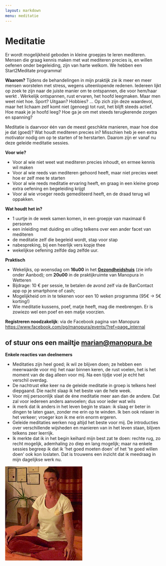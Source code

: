 ```yaml
---
layout: markdown
menu: meditatie
---
```

# Meditatie


Er wordt mogelijkheid geboden in kleine groepjes te leren mediteren. 
Mensen die graag kennis maken met wat mediteren precies is, en willen oefenen onder begeleiding, zijn van harte welkom.
We hebben een Start2Meditate programma!


**Waarom?**
Tijdens de behandelingen in mijn praktijk zie ik meer en meer mensen worstelen met stress, wegens uiteenlopende redenen. Iedereen lijkt op zoek te zijn naar de juiste manier om te ontspannen, die voor hem/haar werkt . Wèrkelijk ontspannen, rust ervaren, het hoofd leegmaken. Maar men weet niet hoe. Sport? Uitgaan? Hobbies? … 
Op zich zijn deze waardevol, maar het lichaam zelf komt niet (genoeg) tot rust, het blijft steeds actief. 
Hoe maak je je hoofd leeg? Hoe ga je om met steeds terugkerende zorgen en spanning? 

Meditatie is daarvoor één van de meest geschikte manieren, maar hoe doe je dat (goed)? Wat houdt mediteren precies in? Misschien heb je een extra motivator nodig om op te starten of te herstarten. Daarom zijn er vanaf nu deze geleide meditatie sessies.


**Voor wie?**
* Voor al wie niet weet wat mediteren precies inhoudt, en ermee kennis wil maken
* Voor al wie reeds van mediteren gehoord heeft, maar niet precies weet hoe er zelf mee te starten
* Voor al wie reeds meditatie ervaring heeft, en graag in een kleine groep extra oefening en begeleiding krijgt
* Voor al wie vroeger reeds gemediteerd heeft, en de draad terug wil oppakken.


**Wat houdt het in?**
* 1 uurtje in de week samen komen, in een groepje van maximaal 6 personen
* een inleiding met duiding en uitleg telkens over een ander facet van mediteren
* de meditatie zelf die begeleid wordt, stap voor stap
* nabespreking, bij een heerlijk vers kopje thee
* wekelijkse oefening zelfde dag zelfde uur.

**Praktisch**
* Wekelijks, op woensdag om **16u00** in het [**Gezondheidshuis**](https://gezondheidshuislede.be) (zie info onder Aanbod); om **20u00** in de praktijkruimte van Manopura in Wetteren
* Bijdrage: 10 € per sessie, te betalen de avond zelf via de BanContact app op je smartphone of cash; 
* Mogelijkheid om in te tekenen voor een 10 weken programma (95€ -> 5€ korting!) 
* Wie meditatie kussens, poef, matje heeft, mag die meebrengen. Er is zowiezo wel een poef en een matje voorzien.


**Registreren noodzakelijk**: via de Facebook pagina van Manopura https://www.facebook.com/pg/manopura/events/?ref=page_internal


of stuur ons een mailtje marian@manopura.be
--


**Enkele reacties van deelnemers**
* Meditaties zijn heel goed; ik wil ze blijven doen; ze hebben een meerwaarde voor mij: het naar binnen keren, de rust voelen, het is het moment van de dag alleen voor mij. Na een tijdje voel je echt het verschil overdag.
* De nachtrust elke keer na de geleide meditatie in groep is telkens heel diepgaand. Die nacht slaap ik het beste van de hele week.
* Voor mij persoonlijk slaat de éne meditatie meer aan dan de andere. Dat zal voor iedereen anders aanvoelen; dus voor ieder wat wils
* ik merk dat ik anders in het leven begin te staan: ik slaag er beter in dingen te laten gaan, zonder me erin op te winden. Ik ben ook relaxer in het verkeer; vroeger kon ik me erin enorm ergeren.
* Geleide meditaties werken nog altijd het beste voor mij. De introducties over verschillende wijsheden en manieren van in het leven staan, blijven telkens zeer leerrijk. 
* Ik merkte dat ik in het begin keihard mijn best zat te doen: rechte rug, zo recht mogelijk, ademhaling zo diep en lang mogelijk; maar na enkele sessies begreep ik dat ik 'het goed moeten doen' of het 'te goed willen doen' ook kon loslaten. Dat is trouwens een inzicht dat ik meedraag in mijn dagelijkse werk nu.



![meditatie](images/meditatie_web.png)


